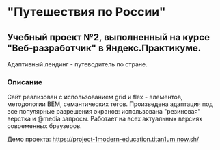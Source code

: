 # "Путешествия по России"
## Учебный проект №2, выполненный на курсе "Веб-разработчик" в Яндекс.Практикуме.
Адаптивный лендинг - путеводитель по стране.

### Описание
Сайт реализован с использованием grid и flex - элементов, методологии BEM, семантических тегов. Произведена адаптация под все популярные разрешения экранов: использована "резиновая" верстка и @media запросы.
Работает на всех актуальных версиях современных браузеров.

Демо проекта: https://project-1modern-education.titan1um.now.sh/
